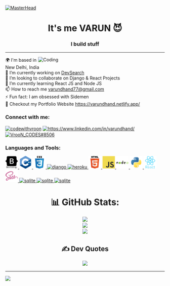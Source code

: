 [![MasterHead](https://user-images.githubusercontent.com/10498744/210012254-234538ff-d198-48aa-8964-37e6fd45d227.gif)](https://varundhand.io)

<h1 align="center">It's me VARUN 😈</h1>
<h3 align="center">I build stuff</h3>
<hr>
<img align="right" alt="Coding" width="400" src="https://thumbs.gfycat.com/WavyQualifiedDogfish-size_restricted.gif"

🌍  I'm based in New Delhi, India<br>🔭 I’m currently working on [DevSearch](https://github.com/varundhand/DevSearch)<br>👯 I’m looking to collaborate on Django & React Projects<br>🌱 I’m currently learning React JS and Node JS<br>📫 How to reach me varundhand77@gmail.com<br>⚡ Fun fact: I am obsessed with Sidemen<br>🔗 Checkout my Portfolio Website https://varundhand.netlify.app/

<h3 align="left">Connect with me:</h3>
<p align="left">
<a href="https://twitter.com/codewithvroon" target="blank"><img align="center" src="https://raw.githubusercontent.com/rahuldkjain/github-profile-readme-generator/master/src/images/icons/Social/twitter.svg" alt="codewithvroon" height="30" width="40" /></a>
<a href="https://linkedin.com/in/https://www.linkedin.com/in/varundhand/" target="blank"><img align="center" src="https://raw.githubusercontent.com/rahuldkjain/github-profile-readme-generator/master/src/images/icons/Social/linked-in-alt.svg" alt="https://www.linkedin.com/in/varundhand/" height="30" width="40" /></a>
<a href="https://discord.gg/VrooN_CODES#8506" target="blank"><img align="center" src="https://raw.githubusercontent.com/rahuldkjain/github-profile-readme-generator/master/src/images/icons/Social/discord.svg" alt="VrooN_CODES#8506" height="30" width="40" /></a>
</p>

<h3 align="left">Languages and Tools:</h3>
<p align="left"> <a href="https://getbootstrap.com" target="_blank" rel="noreferrer"> <img src="https://raw.githubusercontent.com/devicons/devicon/master/icons/bootstrap/bootstrap-plain-wordmark.svg" alt="bootstrap" width="40" height="40"/> </a> <a href="https://www.w3schools.com/cpp/" target="_blank" rel="noreferrer"> <img src="https://raw.githubusercontent.com/devicons/devicon/master/icons/cplusplus/cplusplus-original.svg" alt="cplusplus" width="40" height="40"/> </a> <a href="https://www.w3schools.com/css/" target="_blank" rel="noreferrer"> <img src="https://raw.githubusercontent.com/devicons/devicon/master/icons/css3/css3-original-wordmark.svg" alt="css3" width="40" height="40"/> </a> <a href="https://www.djangoproject.com/" target="_blank" rel="noreferrer"> <img src="https://cdn.worldvectorlogo.com/logos/django.svg" alt="django" width="40" height="40"/> </a> <a href="https://heroku.com" target="_blank" rel="noreferrer"> <img src="https://www.vectorlogo.zone/logos/heroku/heroku-icon.svg" alt="heroku" width="40" height="40"/> </a> <a href="https://www.w3.org/html/" target="_blank" rel="noreferrer"> <img src="https://raw.githubusercontent.com/devicons/devicon/master/icons/html5/html5-original-wordmark.svg" alt="html5" width="40" height="40"/> </a> <a href="https://developer.mozilla.org/en-US/docs/Web/JavaScript" target="_blank" rel="noreferrer"> <img src="https://raw.githubusercontent.com/devicons/devicon/master/icons/javascript/javascript-original.svg" alt="javascript" width="40" height="40"/> </a> <a href="https://nodejs.org" target="_blank" rel="noreferrer"> <img src="https://raw.githubusercontent.com/devicons/devicon/master/icons/nodejs/nodejs-original-wordmark.svg" alt="nodejs" width="40" height="40"/> </a> <a href="https://www.python.org" target="_blank" rel="noreferrer"> <img src="https://raw.githubusercontent.com/devicons/devicon/master/icons/python/python-original.svg" alt="python" width="40" height="40"/> </a> <a href="https://reactjs.org/" target="_blank" rel="noreferrer"> <img src="https://raw.githubusercontent.com/devicons/devicon/master/icons/react/react-original-wordmark.svg" alt="react" width="40" height="40"/> </a> <a href="https://sass-lang.com" target="_blank" rel="noreferrer"> <img src="https://raw.githubusercontent.com/devicons/devicon/master/icons/sass/sass-original.svg" alt="sass" width="40" height="40"/> </a> <a href="https://www.sqlite.org/" target="_blank" rel="noreferrer"> <img src="https://www.vectorlogo.zone/logos/sqlite/sqlite-icon.svg" alt="sqlite" width="40" height="40"/> </a> </a> <a href="https://tailwindcss.com/" target="_blank" rel="noreferrer"> <img src="https://www.vectorlogo.zone/logos/tailwindcss/tailwindcss-icon.svg" alt="sqlite" width="40" height="40"/> </a> <a href="https://www.mongodb.com/" target="_blank" rel="noreferrer"> <img src="https://www.vectorlogo.zone/logos/mongodb/mongodb-icon.svg" alt="sqlite" width="40" height="40"/> </a> </p>

<h1 align="center">📊 GitHub Stats:</h1>
<p align="center">
  <img src="https://github-readme-stats.vercel.app/api?username=varundhand&theme=nightowl&hide_border=false&include_all_commits=true&count_private=true" /><br/>
  <img src="https://github-readme-streak-stats.herokuapp.com/?user=varundhand&theme=nightowl&hide_border=false" /><br/>
  <img src="https://github-readme-stats.vercel.app/api/top-langs/?username=varundhand&theme=nightowl&hide_border=false&include_all_commits=true&count_private=true&layout=compact" /><br/>
</p>

<div align='center'>
   <h2> ✍️ Dev Quotes </h2>  
   <img src='https://quotes-github-readme.vercel.app/api?type=horizontal&theme=radical'> <br/>
</div>


---
[![](https://visitcount.itsvg.in/api?id=varundhand&icon=0&color=0)](https://visitcount.itsvg.in)

<!-- Proudly created with GPRM ( https://gprm.itsvg.in ) -->
